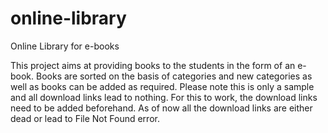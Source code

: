 # online-library
Online Library for e-books

This project aims at providing books to the students in the form of an e-book.
Books are sorted on the basis of categories and new categories as well as books can be added as required.
Please note this is only a sample and all download links lead to nothing.
For this to work, the download links need to be added beforehand.
As of now all the download links are either dead or lead to File Not Found error.

 
